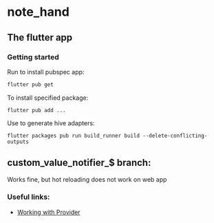 # note_hand

## The flutter app

### Getting started

Run to install pubspec app:

```sh
flutter pub get
```

To install specified package:

```
flutter pub add ...
```

Use to generate hive adapters:

```
flutter packages pub run build_runner build --delete-conflicting-outputs
```


## custom_value_notifier_$ branch:

Works fine, but hot reloading does not work on web app


### Useful links:

- [Working with Provider](https://www.8host.com/blog/upravlenie-sostoyaniem-flutter-s-pomoshhyu-provider/)

